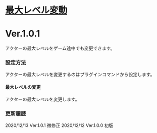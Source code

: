 # [最大レベル変動](https://raw.githubusercontent.com/nuun888/MZ/master/NUUN_ChangeMaxLevel.js)
# Ver.1.0.1

アクターの最大レベルをゲーム途中でも変更できます。

### 設定方法
アクターの最大レベルを変更するのはプラグインコマンドから設定します。
#### 最大レベルの変更
アクターの最大レベルを変更します。

### 更新履歴
2020/12/13 Ver.1.0.1
微修正
2020/12/12 Ver.1.0.0
初版
